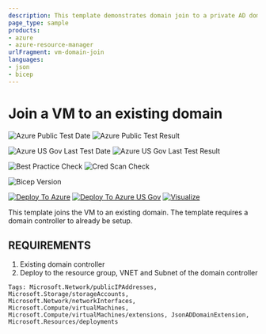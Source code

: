 ```yaml
---
description: This template demonstrates domain join to a private AD domain up in cloud.
page_type: sample
products:
- azure
- azure-resource-manager
urlFragment: vm-domain-join
languages:
- json
- bicep
---
```

# Join a VM to an existing domain

![Azure Public Test Date](https://azurequickstartsservice.blob.core.windows.net/badges/quickstarts/microsoft.compute/vm-domain-join/PublicLastTestDate.svg)
![Azure Public Test Result](https://azurequickstartsservice.blob.core.windows.net/badges/quickstarts/microsoft.compute/vm-domain-join/PublicDeployment.svg)

![Azure US Gov Last Test Date](https://azurequickstartsservice.blob.core.windows.net/badges/quickstarts/microsoft.compute/vm-domain-join/FairfaxLastTestDate.svg)
![Azure US Gov Last Test Result](https://azurequickstartsservice.blob.core.windows.net/badges/quickstarts/microsoft.compute/vm-domain-join/FairfaxDeployment.svg)

![Best Practice Check](https://azurequickstartsservice.blob.core.windows.net/badges/quickstarts/microsoft.compute/vm-domain-join/BestPracticeResult.svg)
![Cred Scan Check](https://azurequickstartsservice.blob.core.windows.net/badges/quickstarts/microsoft.compute/vm-domain-join/CredScanResult.svg)

![Bicep Version](https://azurequickstartsservice.blob.core.windows.net/badges/quickstarts/microsoft.compute/vm-domain-join/BicepVersion.svg)

[![Deploy To Azure](https://raw.githubusercontent.com/mpolicht/azure-quickstart-templates/master/1-CONTRIBUTION-GUIDE/images/deploytoazure.svg?sanitize=true)](https://portal.azure.com/#create/Microsoft.Template/uri/https%3A%2F%2Fraw.githubusercontent.com%2Fmpolicht%2Fazure-quickstart-templates%2Fmaster%2Fquickstarts%2Fmicrosoft.compute%2Fvm-domain-join%2Fazuredeploy.json)
[![Deploy To Azure US Gov](https://raw.githubusercontent.com/mpolicht/azure-quickstart-templates/master/1-CONTRIBUTION-GUIDE/images/deploytoazuregov.svg?sanitize=true)](https://portal.azure.us/#create/Microsoft.Template/uri/https%3A%2F%2Fraw.githubusercontent.com%2Fmpolicht%2Fazure-quickstart-templates%2Fmaster%2Fquickstarts%2Fmicrosoft.compute%2Fvm-domain-join%2Fazuredeploy.json)
[![Visualize](https://raw.githubusercontent.com/mpolicht/azure-quickstart-templates/master/1-CONTRIBUTION-GUIDE/images/visualizebutton.svg?sanitize=true)](http://armviz.io/#/?load=https%3A%2F%2Fraw.githubusercontent.com%2Fmpolicht%2Fazure-quickstart-templates%2Fmaster%2Fquickstarts%2Fmicrosoft.compute%2Fvm-domain-join%2Fazuredeploy.json)

This template joins the VM to an existing domain. The template requires a domain controller to already be setup.

## REQUIREMENTS

1. Existing domain controller
2. Deploy to the resource group, VNET and Subnet of the domain controller

`Tags: Microsoft.Network/publicIPAddresses, Microsoft.Storage/storageAccounts, Microsoft.Network/networkInterfaces, Microsoft.Compute/virtualMachines, Microsoft.Compute/virtualMachines/extensions, JsonADDomainExtension, Microsoft.Resources/deployments`
